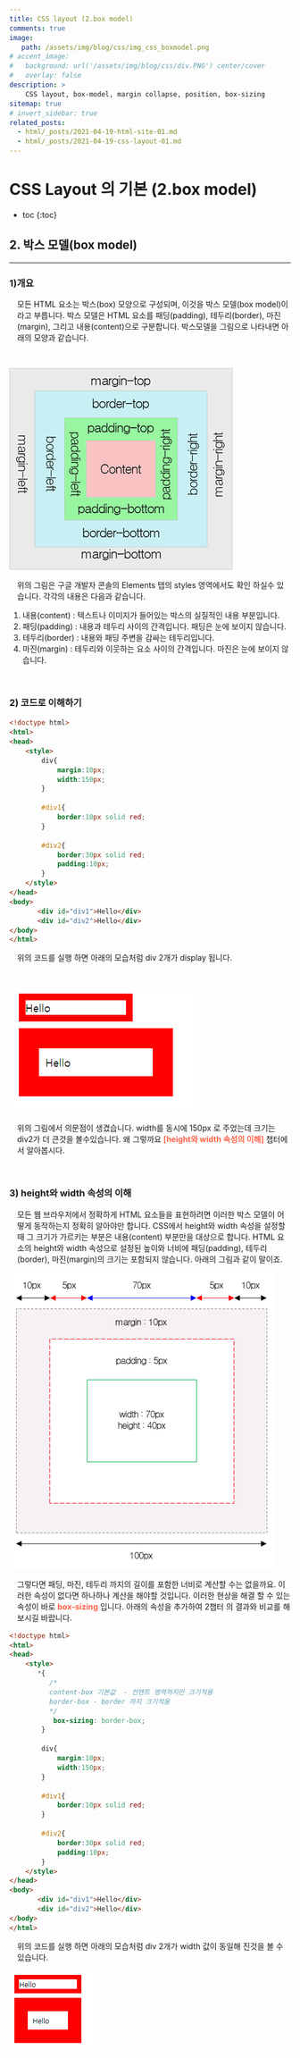 ```yaml
---
title: CSS layout (2.box model)
comments: true
image: 
   path: /assets/img/blog/css/img_css_boxmodel.png
# accent_image: 
#   background: url('/assets/img/blog/css/div.PNG') center/cover
#   overlay: false
description: >
    CSS layout, box-model, margin collapse, position, box-sizing
sitemap: true
# invert_sidebar: true
related_posts:
  - html/_posts/2021-04-19-html-site-01.md
  - html/_posts/2021-04-19-css-layout-01.md
---
```


# CSS Layout 의 기본 (2.box model)

* toc
{:toc}


## 2. 박스 모델(box model)
---

### 1)개요  

<P style="padding-left:1em">
모든 HTML 요소는 박스(box) 모양으로 구성되며, 이것을 박스 모델(box model)이라고 부릅니다. 박스 모델은 HTML 요소를 패딩(padding), 테두리(border), 마진(margin), 그리고 내용(content)으로 구분합니다. 박스모델을 그림으로 나타내면 아래의 모양과 같습니다. 
</P>

<br />

![박스모델](/assets/img/blog/css/img_css_boxmodel.png "박스모델")

<p style="padding-left:1em">
  위의 그림은 구글 개발자 콘솔의 Elements 탭의 styles 영역에서도 확인 하실수 있습니다.  각각의 내용은 다음과 같습니다. 
</p>

1. 내용(content) : 텍스트나 이미지가 들어있는 박스의 실질적인 내용 부분입니다.
2. 패딩(padding) : 내용과 테두리 사이의 간격입니다. 패딩은 눈에 보이지 않습니다.
3. 테두리(border) : 내용와 패딩 주변을 감싸는 테두리입니다.
4. 마진(margin) : 테두리와 이웃하는 요소 사이의 간격입니다. 마진은 눈에 보이지 않습니다.

<br />

### 2) 코드로 이해하기 

```html
<!doctype html>
<html>
<head>
    <style>
        div{
            margin:10px;
            width:150px;
        }

        #div1{
            border:10px solid red;
        }

        #div2{
            border:30px solid red;
            padding:10px;
        }
    </style>
</head>
<body>
       <div id="div1">Hello</div>
       <div id="div2">Hello</div>
</body>
</html>
```


<p style="padding-left:1em">
위의 코드를 실행 하면 아래의 모습처럼 div 2개가 display 됩니다. 
</P>

<br />

![박스모델2](/assets/img/blog/css/20210420css1.PNG "박스모델2")


<p style="padding-left:1em">
위의 그림에서 의문점이 생겼습니다. width를 동시에 150px 로 주었는데 크기는 div2가 
더 큰것을 볼수있습니다. 왜 그렇까요 <strong style="color:tomato">[height와 width 속성의 이해]</strong> 챕터에서 알아봅시다. 
</P>

<br />

### 3) height와 width 속성의 이해

<p style="padding-left:1em">
모든 웹 브라우저에서 정확하게 HTML 요소들을 표현하려면 이러한 박스 모델이 어떻게 동작하는지 정확히 알아야만 합니다.
CSS에서 height와 width 속성을 설정할 때 그 크기가 가르키는 부분은 내용(content) 부분만을 대상으로 합니다.
HTML 요소의 height와 width 속성으로 설정된 높이와 너비에 패딩(padding), 테두리(border), 마진(margin)의 크기는 포함되지 않습니다. 아래의 그림과 같이 말이죠.
</P>


![박스모델2](/assets/img/blog/css/img_css_boxsize.png)


<p style="padding-left:1em">
  그렇다면 패딩, 마진, 테두리 까지의 길이를 포함한 너비로 계산할 수는 없을까요. 이러한 속성이 없다면 하나하나 계산을 해야할 것입니다. 이러한 현상을 해결 할 수 있는 속성이 바로 <strong style="color:tomato">box-sizing</strong> 입니다. 
  아래의 속성을 추가하여 2챕터 의 결과와 비교를 해보시길 바랍니다.
</p>


```html
<!doctype html>
<html>
<head>
    <style>
       *{
          /* 
          content-box 기본값  - 컨텐트 영역까지만 크기적용
          border-box - border 까지 크기적용
          */
           box-sizing: border-box;  
        }

        div{
            margin:10px;
            width:150px;
        }

        #div1{
            border:10px solid red;
        }

        #div2{
            border:30px solid red;
            padding:10px;
        }
    </style>
</head>
<body>
       <div id="div1">Hello</div>
       <div id="div2">Hello</div>
</body>
</html>
```

<p style="padding-left:1em">
위의 코드를 실행 하면 아래의 모습처럼 div 2개가 width 값이 동일해 진것을 볼 수 있습니다.
</P>

![박스모델2](/assets/img/blog/css/20210420css2.PNG)


